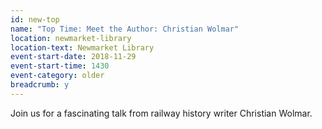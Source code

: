```yaml
---
id: new-top
name: "Top Time: Meet the Author: Christian Wolmar"
location: newmarket-library
location-text: Newmarket Library
event-start-date: 2018-11-29
event-start-time: 1430
event-category: older
breadcrumb: y
---
```


Join us for a fascinating talk from railway history writer Christian Wolmar.
